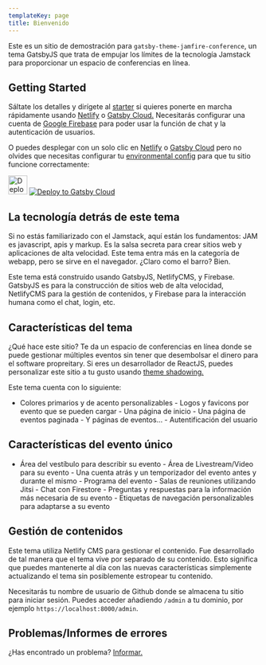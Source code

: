 ```yaml
---
templateKey: page
title: Bienvenido
---
```

Este es un sitio de demostración para `gatsby-theme-jamfire-conference`, un
tema GatsbyJS que trata de empujar los límites de la tecnología Jamstack
para proporcionar un espacio de conferencias en línea.

## Getting Started

Sáltate los detalles y dirígete al [starter](https://github.com/jamfire/gatsby-starter-jamfire-conference) si quieres ponerte en marcha rápidamente usando [Netlify](https://netlify.com) o [Gatsby Cloud.](https://www.gatsbyjs.com/products/cloud/) Necesitarás configurar una cuenta de [Google Firebase](https://firebase.google.com/) para poder usar la función de chat y la autenticación de usuarios.

O puedes desplegar con un solo clic en [Netlify](https://app.netlify.com/start/deploy?repository=https://github.com/jamfire/gatsby-starter-jamfire-conference) o [Gatsby Cloud](https://www.gatsbyjs.com/dashboard/deploynow?url=https://github.com/jamfire/gatsby-starter-jamfire-conference) pero no olvides que necesitas configurar tu [environmental config](https://github.com/jamfire/gatsby-theme-jamfire-conference#seting-up-your-environment) para que tu sitio funcione correctamente:

[<img src="https://www.netlify.com/img/deploy/button.svg" alt="Deploy to Netlify" height="38">](https://app.netlify.com/start/deploy?repository=https://github.com/jamfire/gatsby-starter-jamfire-conference) [<img src="https://www.gatsbyjs.com/deploynow.svg" alt="Deploy to Gatsby Cloud">](https://www.gatsbyjs.com/dashboard/deploynow?url=https://github.com/jamfire/gatsby-starter-jamfire-conference)

## La tecnología detrás de este tema

Si no estás familiarizado con el Jamstack, aquí están los fundamentos: JAM es javascript, apis y markup. Es la salsa secreta para crear sitios web y aplicaciones de alta velocidad. Este tema entra más en la categoría de webapp, pero se sirve en el navegador. ¿Claro como el barro? Bien.

Este tema está construido usando GatsbyJS, NetlifyCMS, y Firebase. GatsbyJS es para la construcción de sitios web de alta velocidad, NetlifyCMS para la gestión de contenidos, y Firebase para la interacción humana como el chat, login, etc.

## Características del tema

¿Qué hace este sitio? Te da un espacio de conferencias en línea donde se puede gestionar múltiples eventos sin tener que desembolsar el dinero para el software propreitary. Si eres un desarrollador de ReactJS, puedes personalizar este sitio a tu gusto usando [theme shadowing.](https://www.gatsbyjs.com/docs/how-to/plugins-and-themes/shadowing/)

Este tema cuenta con lo siguiente:

* Colores primarios y de acento personalizables - Logos y favicons por evento que se pueden cargar - Una página de inicio - Una página de eventos paginada - Y páginas de eventos... - Autentificación del usuario

## Características del evento único

* Área del vestíbulo para describir su evento - Área de Livestream/Video para su evento - Una cuenta atrás y un temporizador del evento antes y durante el mismo - Programa del evento - Salas de reuniones utilizando Jitsi - Chat con Firestore - Preguntas y respuestas para la información más necesaria de su evento - Etiquetas de navegación personalizables para adaptarse a su evento

## Gestión de contenidos

Este tema utiliza Netlify CMS para gestionar el contenido. Fue desarrollado de tal manera que el tema vive por separado de su contenido. Esto significa que puedes mantenerte al día con las nuevas características simplemente actualizando el tema sin posiblemente estropear tu contenido.

Necesitarás tu nombre de usuario de Github donde se almacena tu sitio para iniciar sesión. Puedes acceder añadiendo `/admin` a tu dominio, por ejemplo `https://localhost:8000/admin`.

## Problemas/Informes de errores

¿Has encontrado un problema? [Informar.](https://github.com/jamfire/gatsby-theme-jamfire-conference/issues)